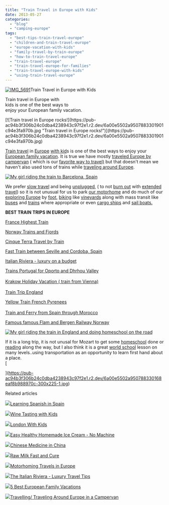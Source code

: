 ```yaml
---
title: "Train Travel in Europe with Kids"
date: 2013-05-27
categories: 
  - "blog"
  - "camping-europe"
tags: 
  - "best-tips-train-travel-europe"
  - "children-and-train-travel-europe"
  - "europe-vacation-with-kids"
  - "family-travel-by-train-europe"
  - "how-to-train-travel-europe"
  - "train-travel-europe"
  - "train-travel-europe-for-families"
  - "train-travel-europe-with-kids"
  - "using-train-travel-europe"
---
```


[![IMG_5691](https://pub-ac94b3f306b24c0dba4238943c97f2e1.r2.dev/6a00e5502a95078833016765f61746970b.jpg "IMG_5691")](https://pub-ac94b3f306b24c0dba4238943c97f2e1.r2.dev/6a00e5502a95078833016765f61746970b.jpg)Train Travel in Europe with Kids  
  
Train travel in Europe with  
kids is one of the best ways to  
enjoy your European family vacation.

<!--more--> [![Train travel in Europe rocks!](https://pub-ac94b3f306b24c0dba4238943c97f2e1.r2.dev/6a00e5502a9507883301901c94e3fa970b.jpg "Train travel in Europe rocks!")](https://pub-ac94b3f306b24c0dba4238943c97f2e1.r2.dev/6a00e5502a9507883301901c94e3fa970b.jpg)  
  
[Train travel](http://soultravelers3new.local/2012/12/taking-the-fast-train-in-china.html "train travel") in [Europe](http://soultravelers3new.local/2013/02/only-place-in-europe-to-swim-with-dolphins-portugal.html "Europe dolphins") [with kid](http://soultravelers3new.local/2010/08/camping-europe-with-kids-free-kids-clubs-family-friendly-international-travel-tips.html "free kids camps Europe")s is one of the best ways to enjoy your [European family vacation](http://soultravelers3new.local/2012/02/5-best-european-family-vacations.html "best European family vacations"). It is true we have mostly [traveled Europe by campervan](http://soultravelers3new.local/2010/05/camping-europe-in-a-motorhome-rv-5-best-sites-roadtrip-europe-family-travel-budget-best-price.html "camping Europe by motorhome or van - best sites") ( which is our [favorite way to travel)](http://soultravelers3new.local/2008/05/top-10-family-t.html "top 10 family travel tips") but that doesn't mean we haven't also used tons of trains while [traveling around Europe](http://soultravelers3new.local/2009/06/-6-month-european-family-road-trip-09.html "European road trip").  
  
[![My girl riding the train to Barcelona, Spain](https://pub-ac94b3f306b24c0dba4238943c97f2e1.r2.dev/6a00e5502a950788330191028ade9d970c.jpg "My girl riding the train to Barcelona, Spain")](https://pub-ac94b3f306b24c0dba4238943c97f2e1.r2.dev/6a00e5502a950788330191028ade9d970c.jpg)  
  
We prefer [slow travel](http://soultravelers3new.local/2011/11/slow-travel.html "slow travel ") and being [unplugged](http://soultravelers3new.local/2012/06/unplugged-todays-best-luxury-.html "unplugged - todays best luxury and necessity"), ( to not [burn out](http://soultravelers3new.local/2011/08/how-to-prevent-travel-burnout.html?cid=6a00e5502a95078833014e8a9ebca8970d "how to avoid travel burn out") with [extended travel](http://soultravelers3new.local/2008/06/how-to-do-exten.html "how to do extended travel")) so it is not unusual for us to park [our motorhome](http://soultravelers3new.local/2011/12/rv-in-europe-road-trip-europe-camping-european-style.html "camping europe") and do much of our [exploring Europe](http://soultravelers3new.local/2010/07/how-to-travel-without-crowds-in-high-season-finding-bargains-peace-value-away-from-tourist-areas-tip.html "Exploring Europe avoiding crowds tips") by [foot](http://soultravelers3new.local/2012/05/paris-for-families-walking-the-left-bank.html "walking paris"), [biking](http://soultravelers3new.local/2011/09/hiking-and-biking-ireland.html "biking and hiking Ireland") like [vineyards](http://soultravelers3new.local/2009/05/biking-st-emilion-bordeaux-vineyards-in-france-wine-country.html "biking bordeaux vineyards") along with mass transit like [buses](http://soultravelers3new.local/2006/09/brussels-mini-e.html "mini Europe") and [trains](http://soultravelers3new.local/2006/10/giverny-monets.html "Paris train to Monet's garden in Giverny") where appropriate or even [cargo ships](http://soultravelers3new.local/2012/07/travel-by-cargo-ship-and-overnight-ferry.html "travel by cargo ship and frieghter") and [sail boats.](http://soultravelers3new.local/2007/07/sailing-away.html "sail away Turkey ")  
  
**BEST TRAIN TRIPS IN EUROPE**  
  
[France Highest Train](http://soultravelers3new.local/2011/04/family-travel-france-pyrenees-photo-highest-train-ride.html "france highest train")  
  
[Norway Trains and Fjords](http://soultravelers3new.local/2009/03/family-travel-norway-in-a-nutshell-norwegian-fijord-photo.html "Norway trains and fjords")  
  
[Cinque Terra Travel by Train](http://soultravelers3new.local/2009/08/cinque-terra-gem-best-budget-lodging-italy-for-family-vacation.html "cinque terra travel")  
  
[Fast Train between Seville and Cordoba, Spain](http://soultravelers3new.local/2008/04/cordoba.html "fast train between Seville and Cordoba")  
  
[Italian Riviera - luxury on a budget](http://soultravelers3new.local/2012/09/the-italian-riveria-luxury-travel-tips.html "Italian Riviera - luxury on a budget")  
  
[Trains Portugal for Oporto and Dhrhou Valley](http://soultravelers3new.local/2008/08/oporto-dorhou-v.html "portugal travel oporto dorhou valley")  
[  
Krakow Holiday Vacation ( train from Vienna)](http://soultravelers3new.local/2012/07/krakow-holiday-vacation.html "krakow vacation tips")  
[  
Train Trip England](http://soultravelers3new.local/2009/10/family-travel-photo-england-knight-tapestry-high-tea.html "train trip England")  
  
[Yellow Train French Pyrenees  
](http://soultravelers3new.local/2011/10/yellow-train-le-train-jaune-french-pyrenees-1.html "yellow train french pyrenees")  
[Train and Ferry from Spain through Morocco](http://soultravelers3new.local/2007/03/long-day-into-a.html "train from spain to morocco")  
  
[Famous famous Flam and Bergen Railway Norway](http://soultravelers3new.local/2010/02/family-travel-photo-norway-in-a-nutshell-fijords-europe-roadtrip-budget-cheap-flam-train-vacation-.html "famous Flam and Bergen Railway ")  
  
  
[![My girl riding the train in England and doing homeschool on the road](https://pub-ac94b3f306b24c0dba4238943c97f2e1.r2.dev/6a00e5502a950788330191028ae033970c.jpg "My girl riding the train in England and doing homeschool on the road")](https://pub-ac94b3f306b24c0dba4238943c97f2e1.r2.dev/6a00e5502a950788330191028ae033970c.jpg)  
  
If it is a long trip, it is not unusal for Mozart to get some [homeschool](http://soultravelers3new.local/2010/03/long-term-family-travel-homeschool-roadschool-world-school-digitalnomad-lifestyle-design-virtual-.html "homeschool and travel") done or [reading](http://soultravelers3new.local/2013/03/10-tips-to-raise-a-reader-book-lover.html "how to raise a reader") along the way, but I also think it is a great [world school](http://soultravelers3new.local/2013/01/world-school-education-at-its-best-.html/ "world school or unschool") lesson on many levels..using transportation as an opportunity to learn first hand about a place.  
[  
  
](https://pub-ac94b3f306b24c0dba4238943c97f2e1.r2.dev/6a00e5502a950788330168eaf8b988970c-300x225-1.jpg)

Related articles

[![](http://i.zemanta.com/168450990_80_80.jpg)](http://soultravelers3new.local/2013/05/learning-spanish-in-spain.html)[Learning Spanish in Spain](http://soultravelers3new.local/2013/05/learning-spanish-in-spain.html)

[![](http://i.zemanta.com/158870756_80_80.jpg)](http://soultravelers3new.local/2013/04/wine-tasting-with-kids.html)[Wine Tasting with Kids](http://soultravelers3new.local/2013/04/wine-tasting-with-kids.html)

[![](http://i.zemanta.com/171461671_80_80.jpg)](http://soultravelers3new.local/2013/05/london-with-kids.html)[London With Kids](http://soultravelers3new.local/2013/05/london-with-kids.html)

[![](http://i.zemanta.com/165167156_80_80.jpg)](http://soultravelers3new.local/2013/05/easy-healthy-homemade-ice-cream-no-machine-.html)[Easy Healthy Homemade Ice Cream - No Machine](http://soultravelers3new.local/2013/05/easy-healthy-homemade-ice-cream-no-machine-.html)

[![](http://i.zemanta.com/170638577_80_80.jpg)](http://soultravelers3new.local/2013/05/chinese-medicine-in-china.html)[Chinese Medicine in China](http://soultravelers3new.local/2013/05/chinese-medicine-in-china.html)

[![](http://i.zemanta.com/159260770_80_80.jpg)](http://soultravelers3new.local/2013/04/raw-milk-fast-and-cure.html)[Raw Milk Fast and Cure](http://soultravelers3new.local/2013/04/raw-milk-fast-and-cure.html)

[![](http://i.zemanta.com/92625350_80_80.jpg)](http://soultravelers3new.local/2012/06/motorhoming-travels-in-europe-.html)[Motorhoming Travels in Europe](http://soultravelers3new.local/2012/06/motorhoming-travels-in-europe-.html)

[![](http://i.zemanta.com/113129161_80_80.jpg)](http://soultravelers3new.local/2012/09/the-italian-riveria-luxury-travel-tips.html)[The Italian Riviera - Luxury Travel Tips](http://soultravelers3new.local/2012/09/the-italian-riveria-luxury-travel-tips.html)

[![](http://i.zemanta.com/noimg_49_80_80.jpg)](http://soultravelers3new.local/2012/02/5-best-european-family-vacations.html)[5 Best European Family Vacations](http://soultravelers3new.local/2012/02/5-best-european-family-vacations.html)

[![](http://i.zemanta.com/101284346_80_80.jpg)](http://soultravelers3new.local/2012/07/travelling-traveling-around-europe-in-a-campervan.html)[Travelling/ Traveling Around Europe in a Campervan](http://soultravelers3new.local/2012/07/travelling-traveling-around-europe-in-a-campervan.html)
